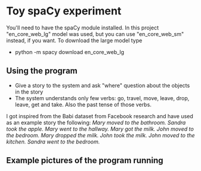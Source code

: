 # Toy spaCy experiment

You'll need to have the spaCy module installed. In this project "en_core_web_lg" model was used, but you can use "en_core_web_sm" instead, if you want. To download the large model type

* python -m spacy download en_core_web_lg

## Using the program

- Give a story to the system and ask "where" question about the objects in the story
- The system understands only few verbs: go, travel, move, leave, drop, leave, get and take. Also the past tense of those verbs.

I got inspired from the Babi dataset from Facebook research and have used as an example story the following: *Mary moved to the bathroom. Sandra took the apple. Mary went to the hallway. Mary got the milk. John moved to the bedroom. Mary dropped the milk. John took the milk. John moved to the kitchen. Sandra went to the bedroom.*

## Example pictures of the program running

